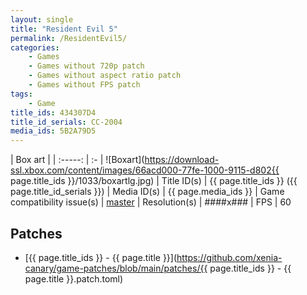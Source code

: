 ```yaml
---
layout: single
title: "Resident Evil 5"
permalink: /ResidentEvil5/
categories:
    - Games
    - Games without 720p patch
    - Games without aspect ratio patch
    - Games without FPS patch
tags:
    - Game
title_ids: 434307D4
title_id_serials: CC-2004
media_ids: 5B2A79D5
---
```


| Box art                     |
| :-----:                     | :-
| ![Boxart](https://download-ssl.xbox.com/content/images/66acd000-77fe-1000-9115-d802{{ page.title_ids }}/1033/boxartlg.jpg)
| Title ID(s)                 | {{ page.title_ids }} ({{ page.title_id_serials }})
| Media ID(s)                 | {{ page.media_ids }}
| Game compatibility issue(s) | [master](https://github.com/xenia-project/game-compatibility/issues/1563)
| Resolution(s)               | ####x###
| FPS                         | 60

## Patches
* [{{ page.title_ids }} - {{ page.title }}](https://github.com/xenia-canary/game-patches/blob/main/patches/{{ page.title_ids }} - {{ page.title }}.patch.toml)
